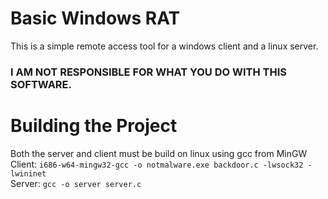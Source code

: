 # Basic Windows RAT
This is a simple remote access tool for a windows client and a linux server. 
### I AM NOT RESPONSIBLE FOR WHAT YOU DO WITH THIS SOFTWARE.
# Building the Project
Both the server and client must be build on linux using gcc from MinGW  
Client:
`i686-w64-mingw32-gcc -o notmalware.exe backdoor.c -lwsock32 -lwininet`  
Server:
`gcc -o server server.c`  
